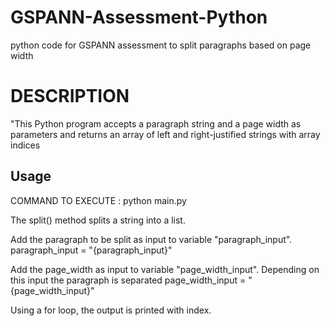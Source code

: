 # GSPANN-Assessment-Python
python code for GSPANN assessment to split paragraphs based on page width

# DESCRIPTION 
"This Python program accepts a paragraph string and a page width as parameters and returns an array of left and right-justified strings with array indices

## Usage
COMMAND TO EXECUTE : python main.py

The split() method splits a string into a list.

Add the paragraph to be split as input to variable "paragraph_input".
paragraph_input = "{paragraph_input}"

Add the page_width as input to variable "page_width_input". Depending on this input the paragraph is separated
page_width_input = "{page_width_input}"

Using a for loop, the output is printed with index.
